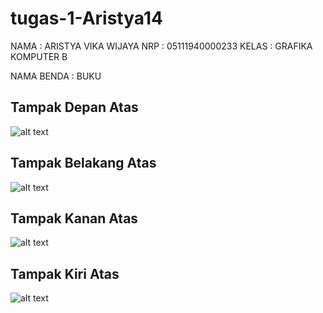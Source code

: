 # tugas-1-Aristya14

NAMA  : ARISTYA VIKA WIJAYA
NRP   : 05111940000233
KELAS : GRAFIKA KOMPUTER B

NAMA BENDA : BUKU
 
## Tampak Depan Atas
![alt text](https://github.com/cg2021b/tugas-1-Aristya14/blob/main/images/DEPAN-ATAS.jpg)

## Tampak Belakang Atas
![alt text](https://github.com/cg2021b/tugas-1-Aristya14/blob/main/images/BELAKANG-ATAS.jpg)

## Tampak Kanan Atas
![alt text](https://github.com/cg2021b/tugas-1-Aristya14/blob/main/images/KANAN-ATAS.jpg)

## Tampak Kiri Atas
![alt text](https://github.com/cg2021b/tugas-1-Aristya14/blob/main/images/KIRI-ATAS.jpg)
